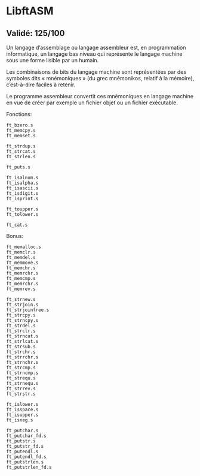 # LibftASM

## Validé: 125/100

Un langage d’assemblage ou langage assembleur est, en programmation informatique, un langage bas niveau qui représente le langage machine sous une forme lisible par un humain.

Les combinaisons de bits du langage machine sont représentées par des symboles
dits « mnémoniques » (du grec mnêmonikos, relatif à la mémoire), c’est-à-dire faciles à retenir.

Le programme assembleur convertit ces mnémoniques en langage machine en vue de créer par exemple un fichier objet ou un fichier exécutable.

Fonctions: 
	
	ft_bzero.s
	ft_memcpy.s
	ft_memset.s

	ft_strdup.s
	ft_strcat.s
	ft_strlen.s
	
	ft_puts.s

	ft_isalnum.s
	ft_isalpha.s
	ft_isascii.s
	ft_isdigit.s
	ft_isprint.s
	
	ft_toupper.s
	ft_tolower.s
	
	ft_cat.s

Bonus:

	ft_memalloc.s
	ft_memclr.s
	ft_memdel.s
	ft_memmove.s
	ft_memchr.s
	ft_memrchr.s
	ft_memcmp.s
	ft_memrchr.s
	ft_memrev.s

	ft_strnew.s
	ft_strjoin.s
	ft_strjoinfree.s
	ft_strcpy.s
	ft_strncpy.s
	ft_strdel.s
	ft_strclr.s
	ft_strncat.s
	ft_strlcat.s
	ft_strsub.s
	ft_strchr.s
	ft_strrchr.s
	ft_strnchr.s
	ft_strcmp.s
	ft_strncmp.s
	ft_strequ.s
	ft_strnequ.s
	ft_strrev.s
	ft_strstr.s

	ft_islower.s
	ft_isspace.s
	ft_isupper.s
	ft_isneg.s

	ft_putchar.s
	ft_putchar_fd.s
	ft_putstr.s
	ft_putstr_fd.s
	ft_putendl.s
	ft_putendl_fd.s
	ft_putstrlen.s
	ft_putstrlen_fd.s
